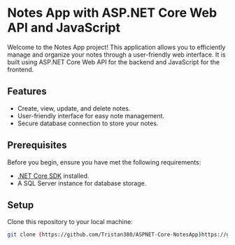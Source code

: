 # Notes App with ASP.NET Core Web API and JavaScript

Welcome to the Notes App project! This application allows you to efficiently manage and organize your notes through a user-friendly web interface. It is built using ASP.NET Core Web API for the backend and JavaScript for the frontend.

## Features

- Create, view, update, and delete notes.
- User-friendly interface for easy note management.
- Secure database connection to store your notes.

## Prerequisites

Before you begin, ensure you have met the following requirements:
- [.NET Core SDK](https://dotnet.microsoft.com/download) installed.
- A SQL Server instance for database storage.

## Setup

Clone this repository to your local machine:

```sh
git clone (https://github.com/Tristan380/ASPNET-Core-NotesApp)https://github.com/Tristan380/ASPNET-Core-NotesApp

